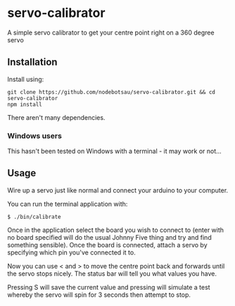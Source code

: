 # servo-calibrator

A simple servo calibrator to get your centre point right on a 360 degree servo

## Installation

Install using:

```
git clone https://github.com/nodebotsau/servo-calibrator.git && cd servo-calibrator
npm install
```

There aren't many dependencies.

### Windows users

This hasn't been tested on Windows with a terminal - it may work or not...

## Usage

Wire up a servo just like normal and connect your arduino to your computer.

You can run the terminal application with:

```
$ ./bin/calibrate
```

Once in the application select the board you wish to connect to (enter with no
board specified will do the usual Johnny Five thing and try and find something
sensible). Once the board is connected, attach a servo by specifying which
pin you've connected it to.

Now you can use < and > to move the centre point back and forwards until the
servo stops nicely. The status bar will tell you what values you have.

Pressing S will save the current value and pressing <space> will simulate a
test whereby the servo will spin for 3 seconds then attempt to stop.


